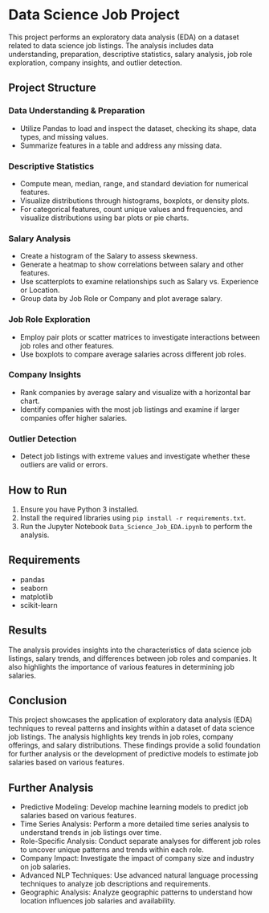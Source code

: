 # Data Science Job Project

This project performs an exploratory data analysis (EDA) on a dataset related to data science job listings. The analysis includes data understanding, preparation, descriptive statistics, salary analysis, job role exploration, company insights, and outlier detection.

## Project Structure

### Data Understanding & Preparation
- Utilize Pandas to load and inspect the dataset, checking its shape, data types, and missing values.
- Summarize features in a table and address any missing data.

### Descriptive Statistics
- Compute mean, median, range, and standard deviation for numerical features.
- Visualize distributions through histograms, boxplots, or density plots.
- For categorical features, count unique values and frequencies, and visualize distributions using bar plots or pie charts.

### Salary Analysis
- Create a histogram of the Salary to assess skewness.
- Generate a heatmap to show correlations between salary and other features.
- Use scatterplots to examine relationships such as Salary vs. Experience or Location.
- Group data by Job Role or Company and plot average salary.

### Job Role Exploration
- Employ pair plots or scatter matrices to investigate interactions between job roles and other features.
- Use boxplots to compare average salaries across different job roles.

### Company Insights
- Rank companies by average salary and visualize with a horizontal bar chart.
- Identify companies with the most job listings and examine if larger companies offer higher salaries.

### Outlier Detection
- Detect job listings with extreme values and investigate whether these outliers are valid or errors.

## How to Run
1. Ensure you have Python 3 installed.
2. Install the required libraries using `pip install -r requirements.txt`.
3. Run the Jupyter Notebook `Data_Science_Job_EDA.ipynb` to perform the analysis.

## Requirements
- pandas
- seaborn
- matplotlib
- scikit-learn

## Results
The analysis provides insights into the characteristics of data science job listings, salary trends, and differences between job roles and companies. It also highlights the importance of various features in determining job salaries.

## Conclusion
This project showcases the application of exploratory data analysis (EDA) techniques to reveal patterns and insights within a dataset of data science job listings. The analysis highlights key trends in job roles, company offerings, and salary distributions. These findings provide a solid foundation for further analysis or the development of predictive models to estimate job salaries based on various features.

## Further Analysis
- Predictive Modeling: Develop machine learning models to predict job salaries based on various features.
- Time Series Analysis: Perform a more detailed time series analysis to understand trends in job listings over time.
- Role-Specific Analysis: Conduct separate analyses for different job roles to uncover unique patterns and trends within each role.
- Company Impact: Investigate the impact of company size and industry on job salaries.
- Advanced NLP Techniques: Use advanced natural language processing techniques to analyze job descriptions and requirements.
- Geographic Analysis: Analyze geographic patterns to understand how location influences job salaries and availability.